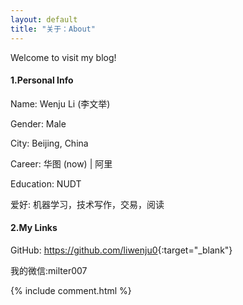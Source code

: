 ```yaml
---
layout: default
title: "关于：About"
---
```

Welcome to visit my blog!

#### 1.Personal Info
Name: Wenju Li (李文举)  

Gender: Male  

City: Beijing, China   

Career: 华图 (now) | 阿里  

Education: NUDT  

爱好: 机器学习，技术写作，交易，阅读  

#### 2.My Links
GitHub: <https://github.com/liwenju0>{:target="_blank"} 
 
我的微信:milter007


{% include comment.html %}
